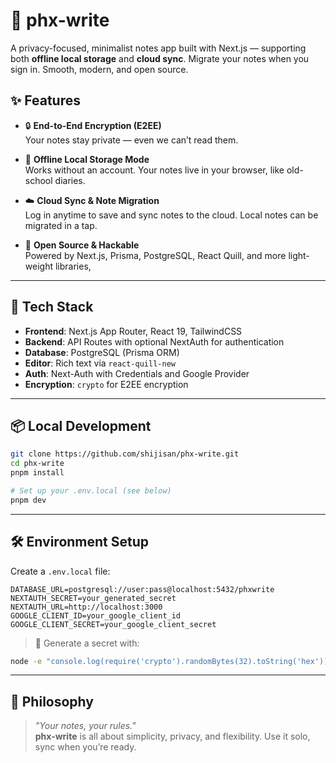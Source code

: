 # 📝 phx-write

A privacy-focused, minimalist notes app built with Next.js — supporting both **offline local storage** and **cloud sync**. Migrate your notes when you sign in. Smooth, modern, and open source.

## ✨ Features

- 🔒 **End-to-End Encryption (E2EE)**  
  Your notes stay private — even we can’t read them.

- 💾 **Offline Local Storage Mode**  
  Works without an account. Your notes live in your browser, like old-school diaries.

- ☁️ **Cloud Sync & Note Migration**  
  Log in anytime to save and sync notes to the cloud. Local notes can be migrated in a tap.

- 💖 **Open Source & Hackable**  
  Powered by Next.js, Prisma, PostgreSQL, React Quill, and more light-weight libraries,

---

## 🚀 Tech Stack

- **Frontend**: Next.js App Router, React 19, TailwindCSS
- **Backend**: API Routes with optional NextAuth for authentication
- **Database**: PostgreSQL (Prisma ORM)
- **Editor**: Rich text via `react-quill-new`
- **Auth**: Next-Auth with Credentials and Google Provider
- **Encryption**: `crypto` for E2EE encryption

---

## 📦 Local Development

```bash
git clone https://github.com/shijisan/phx-write.git
cd phx-write
pnpm install

# Set up your .env.local (see below)
pnpm dev
```

---

## 🛠️ Environment Setup

Create a `.env.local` file:

```env
DATABASE_URL=postgresql://user:pass@localhost:5432/phxwrite
NEXTAUTH_SECRET=your_generated_secret
NEXTAUTH_URL=http://localhost:3000
GOOGLE_CLIENT_ID=your_google_client_id
GOOGLE_CLIENT_SECRET=your_google_client_secret

```

> 🧪 Generate a secret with:
```bash
node -e "console.log(require('crypto').randomBytes(32).toString('hex'))"
```

---

## 🧠 Philosophy

> _"Your notes, your rules."_  
**phx-write** is all about simplicity, privacy, and flexibility. Use it solo, sync when you’re ready.
